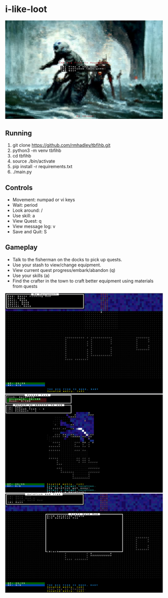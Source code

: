 # i-like-loot

![Main Menu](images/screenshots/main_menu.png?raw=true "Main Menu")

## Running

1. git clone https://github.com/rmhadley/tbfihb.git
1. python3 -m venv tbfihb
1. cd tbfihb
1. source ./bin/activate
1. pip install -r requirements.txt
1. ./main.py

## Controls

* Movement: numpad or vi keys
* Wait: period
* Look around: /
* Use skill: a
* View Quest: q
* View message log: v
* Save and Quit: S

## Gameplay

* Talk to the fisherman on the docks to pick up quests.
* Use your stash to view/change equipment.
* View current quest progress/embark/abandon (q)
* Use your skills (a) 
* Find the crafter in the town to craft better equipment using materials from quests

![Stash](images/screenshots/stash.png?raw=true "Stash")
![Fishing](images/screenshots/fishing.png?raw=true "Fishing")
![Crafting](images/screenshots/crafting.png?raw=true "Crafting")
